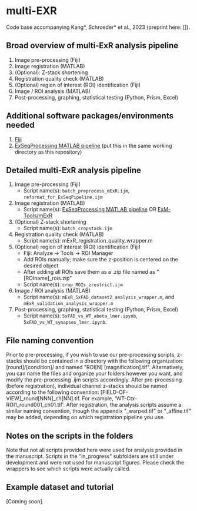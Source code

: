 # multi-EXR

Code base accompanying Kang*, Schroeder* et al., 2023 (preprint here: []).

## Broad overview of multi-ExR analysis pipeline

1. Image pre-processing (Fiji)
2. Image registration (MATLAB)
3. (Optional): Z-stack shortening
4. Registration quality check (MATLAB)
5. (Optional) region of interest (ROI) identification (Fiji)
6. Image / ROI analysis (MATLAB)
7. Post-processing, graphing, statistical testing (Python, Prism, Excel)

## Additional software packages/environments needed
1. [Fiji](https://imagej.net/software/fiji/)
2. [ExSeqProcessing MATLAB pipeline](https://github.com/dgoodwin208/ExSeqProcessing) (put this in the same working directory as this repository)

## Detailed multi-ExR analysis pipeline
1. Image pre-processing (Fiji)
   * Script name(s): `batch_preprocess_mExR.ijm`, `reformat_for_ExSeqPipeline.ijm`
2. Image registration (MATLAB)
   * Script name(s): [ExSeqProcessing MATLAB pipeline](https://github.com/dgoodwin208/ExSeqProcessing) OR [ExM-Tools/mExR](https://github.com/donglaiw/ExM-Toolbox/tree/ck/mExR)
3. (Optional) Z-stack shortening
   * Script name(s): `batch_cropstack.ijm`
4. Registration quality check (MATLAB)
   * Script name(s): mExR_registration_quality_wrapper.m
5. (Optional) region of interest (ROI) identification (Fiji)
   * Fiji: Analyze -> Tools -> ROI Manager
   * Add ROIs manually; make sure the z-position is centered on the desired object
   * After adding all ROIs save them as a .zip file named as "[ROIname]_rois.zip"
   * Script name(s): `crop_ROIs_zrestrict.ijm`
6. Image / ROI analysis (MATLAB)
   * Script name(s): `mExR_5xFAD_dataset2_analysis_wrapper.m`, and `mExR_validation_analysis_wrapper.m`
7. Post-processing, graphing, statistical testing (Python, Prism, Excel)
   * Script name(s): `5xFAD_vs_WT_abeta_lmer.ipynb`, `5xFAD_vs_WT_synapses_lmer.ipynb`.

## File naming convention
Prior to pre-processing, if you wish to use our pre-processing scripts, z-stacks should be contained in a directory with the following organization: [round]/[condition]/ and named "ROI[N] [magnification].tif". Alternatively, you can name the files and organize your folders however you want, and modify the pre-processing .ijm scripts accordingly. After pre-processing (before registration), individual channel z-stacks should be named according to the following convention: [FIELD-OF-VIEW]_round[NNN]_ch[NN].tif. For example, 'WT-Ctx-ROI1_round001_ch01.tif'. After registration, the analysis scripts assume a similar naming convention, though the appendix "_warped.tif" or "_affine.tif" may be added, depending on which registration pipeline you use.

## Notes on the scripts in the folders

Note that not all scripts provided here were used for analysis provided in the manuscript. Scripts in the "in_progress" subfolders are still under development and were not used for manuscript figures. Please check the wrappers to see which scripts were actually called.

## Example dataset and tutorial
[Coming soon].
